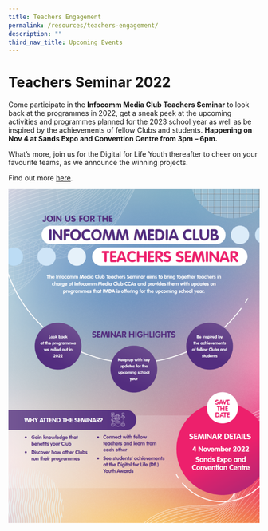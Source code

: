 ```yaml
---
title: Teachers Engagement
permalink: /resources/teachers-engagement/
description: ""
third_nav_title: Upcoming Events
---
```


# Teachers Seminar 2022

Come participate in the **Infocomm Media Club Teachers Seminar** to look back at the programmes in 2022, get a sneak peek at the upcoming activities and programmes planned for the 2023 school year as well as be inspired by the achievements of fellow Clubs and students. **Happening on Nov 4 at Sands Expo and Convention Centre from 3pm – 6pm.**

What’s more, join us for the Digital for Life Youth thereafter to cheer on your favourite teams, as we announce the winning projects.<br>

Find out more [here](https://codesg.imda.gov.sg/infocomm-media-clubs-cca/excel/).

![](/images/events/workshops-and-exhibitions/Teachersseminar/Teachers%20Seminar%202022%20V3.png)